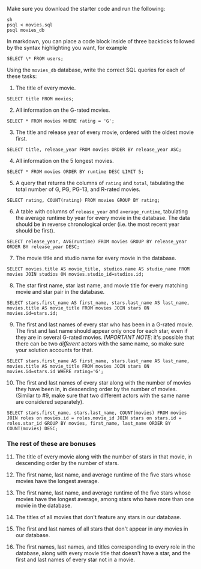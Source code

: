 Make sure you download the starter code and run the following:

```
sh
psql < movies.sql
psql movies_db
```

In markdown, you can place a code block inside of three backticks  followed by the syntax highlighting you want, for example

```
SELECT \* FROM users;

```

Using the `movies_db` database, write the correct SQL queries for each of these tasks:

1.  The title of every movie.

```
SELECT title FROM movies;

```

2.  All information on the G-rated movies.

```
SELECT * FROM movies WHERE rating = 'G';

```

3.  The title and release year of every movie, ordered with the oldest movie first.

```
SELECT title, release_year FROM movies ORDER BY release_year ASC;

```

4.  All information on the 5 longest movies.

```
SELECT * FROM movies ORDER BY runtime DESC LIMIT 5;
```


5.  A query that returns the columns of `rating` and `total`, tabulating the total number of G, PG, PG-13, and R-rated movies.

```
SELECT rating, COUNT(rating) FROM movies GROUP BY rating;
```


6.  A table with columns of `release_year` and `average_runtime`,
    tabulating the average runtime by year for every movie in the database. The data should be in reverse chronological order (i.e. the most recent year should be first).

```
SELECT release_year, AVG(runtime) FROM movies GROUP BY release_year ORDER BY release_year DESC;
```


7.  The movie title and studio name for every movie in the
    database.

```
SELECT movies.title AS movie_title, studios.name AS studio_name FROM movies JOIN studios ON movies.studio_id=studios.id;
```


8.  The star first name, star last name, and movie title for every
    matching movie and star pair in the database.

```
SELECT stars.first_name AS first_name, stars.last_name AS last_name, movies.title AS movie_title FROM movies JOIN stars ON movies.id=stars.id; 
```


9.  The first and last names of every star who has been in a G-rated movie. The first and last name should appear only once for each star, even if they are in several G-rated movies. *IMPORTANT NOTE*: it's possible that there can be two *different* actors with the same name, so make sure your solution accounts for that.

```
SELECT stars.first_name AS first_name, stars.last_name AS last_name, movies.title AS movie_title FROM movies JOIN stars ON movies.id=stars.id WHERE rating='G'; 
```


10. The first and last names of every star along with the number
    of movies they have been in, in descending order by the number of movies. (Similar to #9, make sure that two different actors with the same name are considered separately).


```
SELECT stars.first_name, stars.last_name, COUNT(movies) FROM movies JOIN roles on movies.id = roles.movie_id JOIN stars on stars.id = roles.star_id GROUP BY movies, first_name, last_name ORDER BY COUNT(movies) DESC;

```



### The rest of these are bonuses

11. The title of every movie along with the number of stars in
    that movie, in descending order by the number of stars.

12. The first name, last name, and average runtime of the five
    stars whose movies have the longest average.

13. The first name, last name, and average runtime of the five
    stars whose movies have the longest average, among stars who have more than one movie in the database.

14. The titles of all movies that don't feature any stars in our
    database.

15. The first and last names of all stars that don't appear in any movies in our database.

16. The first names, last names, and titles corresponding to every
    role in the database, along with every movie title that doesn't have a star, and the first and last names of every star not in a movie.
